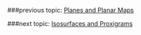 ###previous topic: [Planes and Planar Maps](docs/Planes.md)

###next topic: [Isosurfaces and Proxigrams](docs/Isosurfaces.md)
